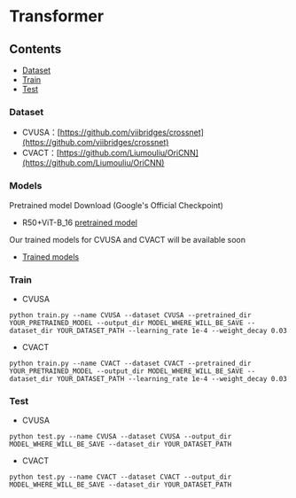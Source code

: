 # Transformer

## Contents
  - [Dataset](#Dataset)
  - [Train](#Train)
  - [Test](#Test)

### Dataset

* CVUSA：[https://github.com/viibridges/crossnet](https://github.com/viibridges/crossnet)
* CVACT：[https://github.com/Liumouliu/OriCNN](https://github.com/Liumouliu/OriCNN)

### Models

Pretrained model Download (Google's Official Checkpoint)

* R50+ViT-B_16 [pretrained model](https://console.cloud.google.com/storage/browser/vit_models/imagenet21k;tab=objects?pageState=(%22StorageObjectListTable%22:(%22f%22:%22%255B%255D%22))&prefix=&forceOnObjectsSortingFiltering=false)

Our trained models for CVUSA and CVACT will be available soon

* [Trained models]()

### Train
* CVUSA

```
python train.py --name CVUSA --dataset CVUSA --pretrained_dir YOUR_PRETRAINED_MODEL --output_dir MODEL_WHERE_WILL_BE_SAVE --dataset_dir YOUR_DATASET_PATH --learning_rate 1e-4 --weight_decay 0.03
```

* CVACT

```
python train.py --name CVACT --dataset CVACT --pretrained_dir YOUR_PRETRAINED_MODEL --output_dir MODEL_WHERE_WILL_BE_SAVE --dataset_dir YOUR_DATASET_PATH --learning_rate 1e-4 --weight_decay 0.03
```

### Test
* CVUSA

```
python test.py --name CVUSA --dataset CVUSA --output_dir MODEL_WHERE_WILL_BE_SAVE --dataset_dir YOUR_DATASET_PATH
```

* CVACT

```
python test.py --name CVACT --dataset CVACT --output_dir MODEL_WHERE_WILL_BE_SAVE --dataset_dir YOUR_DATASET_PATH
```